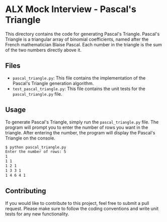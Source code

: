 # ALX Mock Interview - Pascal's Triangle

This directory contains the code for generating Pascal's Triangle. Pascal's Triangle is a triangular array of binomial coefficients, named after the French mathematician Blaise Pascal. Each number in the triangle is the sum of the two numbers directly above it.

## Files

- `pascal_triangle.py`: This file contains the implementation of the Pascal's Triangle generation algorithm.
- `test_pascal_triangle.py`: This file contains the unit tests for the `pascal_triangle.py` file.

## Usage

To generate Pascal's Triangle, simply run the `pascal_triangle.py` file. The program will prompt you to enter the number of rows you want in the triangle. After entering the number, the program will display the Pascal's Triangle on the console.

```bash
$ python pascal_triangle.py
Enter the number of rows: 5
1
1 1
1 2 1
1 3 3 1
1 4 6 4 1
```


## Contributing

If you would like to contribute to this project, feel free to submit a pull request. Please make sure to follow the coding conventions and write unit tests for any new functionality.
